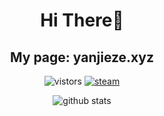 <h1 align="center">Hi There👋 </h3>
<h2 align="center" src="http://yanjieze.xyz"> My page: yanjieze.xyz </h2>
<p align="center">
  <img src="https://visitor-badge.glitch.me/badge?page_id=YanjieZe" alt="vistors" />
  <a href="https://steamcommunity.com/profiles/76561198293759746/"><img src="https://img.shields.io/badge/@ZYJesus-1DA1F2?style=flat&logo=Steam&logoColor=black" alt="steam"/></a>
</p>

<p align="center">
  <img src="https://github-readme-stats.vercel.app/api?username=YanjieZe&count_private=true&show_icons=true&theme=vue-dark&hide_title=true" alt="github stats" />
</p>

